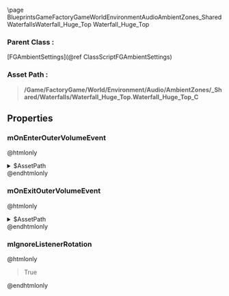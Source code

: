 \page BlueprintsGameFactoryGameWorldEnvironmentAudioAmbientZones_SharedWaterfallsWaterfall_Huge_Top Waterfall_Huge_Top
### Parent Class :
[FGAmbientSettings](@ref ClassScriptFGAmbientSettings)
### Asset Path :
<b><blockquote>/Game/FactoryGame/World/Environment/Audio/AmbientZones/_Shared/Waterfalls/Waterfall_Huge_Top.Waterfall_Huge_Top_C</blockquote></b>
## Properties

### mOnEnterOuterVolumeEvent
@htmlonly
<details>
 <summary>$AssetPath</summary>
<b><a href="_blueprints_game_factory_game_world_environment_audio_ambient_zones__shared_waterfalls_play__a__water__waterfall__huge__top.html"><blockquote>Play_A_Water_Waterfall_Huge_Top</blockquote></a></b>
</details>
@endhtmlonly

### mOnExitOuterVolumeEvent
@htmlonly
<details>
 <summary>$AssetPath</summary>
<b><a href="_blueprints_game_factory_game_world_environment_audio_ambient_zones__shared_waterfalls_stop__a__water__waterfall__huge__top.html"><blockquote>Stop_A_Water_Waterfall_Huge_Top</blockquote></a></b>
</details>
@endhtmlonly

### mIgnoreListenerRotation
@htmlonly
<blockquote>True</blockquote>
@endhtmlonly

